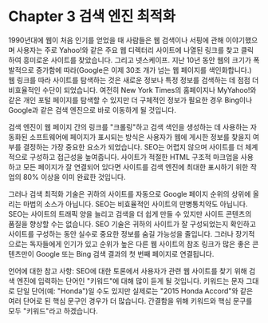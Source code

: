# Chapter 3 검색 엔진 최적화

1990년대에 웹이 처음 인기를 얻었을 때 사람들은 웹 검색이나 서핑에 관해 이야기했으며 사용자는 주로 Yahoo!와 같은 주요 웹 디렉터리 사이트에 나열된 링크를 찾고 클릭하여 흥미로운 사이트를 찾았습니다. 그리고 넷스케이프. 지난 10년 동안 웹의 크기가 폭발적으로 증가함에 따라(Google은 이제 30조 개가 넘는 웹 페이지를 색인화합니다.) 웹 링크를 따라 사이트를 탐색하는 것은 새로운 정보나 특정 정보를 검색하는 데 점점 더 비효율적인 수단이 되었습니다. 여전히 New York Times의 홈페이지나 MyYahoo!와 같은 개인 포털 페이지를 탐색할 수 있지만 더 구체적인 정보가 필요한 경우 Bing이나 Google과 같은 검색 엔진으로 바로 이동하게 될 것입니다.

검색 엔진이 웹 페이지 간의 링크를 "크롤링"하고 검색 색인을 생성하는 데 사용하는 자동화된 소프트웨어에 페이지가 표시되는 방식은 사용자가 웹에 게시한 정보를 찾을지 여부를 결정하는 가장 중요한 요소가 되었습니다. SEO는 어렵지 않으며 사이트를 더 체계적으로 구성하고 접근성을 높여줍니다. 사이트가 적절한 HTML 구조적 마크업을 사용하고 모든 페이지가 잘 연결되어 있다면 사이트를 검색 엔진에 최대한 표시하기 위한 작업의 80% 이상을 이미 완료한 것입니다.

그러나 검색 최적화 기술은 귀하의 사이트를 자동으로 Google 페이지 순위의 상위에 올리는 마법의 소스가 아닙니다. SEO는 비효율적인 사이트의 만병통치약도 아닙니다. SEO는 사이트의 트래픽 양을 늘리고 검색을 더 쉽게 만들 수 있지만 사이트 콘텐츠의 품질을 향상할 수는 없습니다. SEO 기술은 귀하의 사이트가 잘 구성되었는지 확인하고 사이트를 구성하는 동안 실수로 중요한 정보를 숨길 가능성을 줄입니다. 그러나 장기적으로는 독자들에게 인기가 있고 순위가 높은 다른 웹 사이트의 참조 링크가 많은 좋은 콘텐츠만이 Google 또는 Bing 검색 결과의 첫 번째 페이지로 연결됩니다.

언어에 대한 참고 사항: SEO에 대한 토론에서 사용자가 관련 웹 사이트를 찾기 위해 검색 엔진에 입력하는 단어인 "키워드"에 대해 많이 듣게 될 것입니다. 키워드는 문자 그대로 단일 단어(예: "Honda")일 수도 있지만 실제로는 "2015 Honda Accord"와 같은 여러 단어로 된 핵심 문구인 경우가 더 많습니다. 간결함을 위해 키워드와 핵심 문구를 모두 "키워드"라고 하겠습니다.
